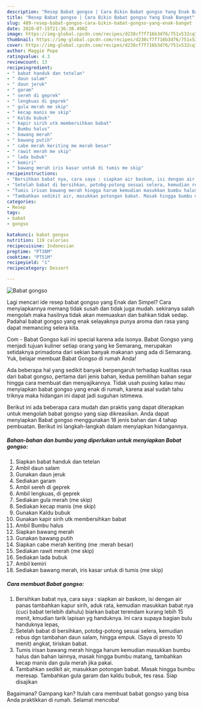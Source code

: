 ```yaml
---
description: "Resep Babat gongso | Cara Bikin Babat gongso Yang Enak Banget"
title: "Resep Babat gongso | Cara Bikin Babat gongso Yang Enak Banget"
slug: 489-resep-babat-gongso-cara-bikin-babat-gongso-yang-enak-banget
date: 2020-07-15T21:36:38.490Z
image: https://img-global.cpcdn.com/recipes/d238cf7f716b3d76/751x532cq70/babat-gongso-foto-resep-utama.jpg
thumbnail: https://img-global.cpcdn.com/recipes/d238cf7f716b3d76/751x532cq70/babat-gongso-foto-resep-utama.jpg
cover: https://img-global.cpcdn.com/recipes/d238cf7f716b3d76/751x532cq70/babat-gongso-foto-resep-utama.jpg
author: Maggie Pope
ratingvalue: 4.3
reviewcount: 13
recipeingredient:
- " babat handuk dan tetelan"
- " daun salam"
- " daun jeruk"
- " garam"
- " sereh di geprek"
- " lengkuas di geprek"
- " gula merah me skip"
- " kecap manis me skip"
- " Kaldu bubuk"
- " kapir sirih utk membersihkan babat"
- " Bumbu halus"
- " bawang merah"
- " bawang putih"
- " cabe merah keriting me merah besar"
- " rawit merah me skip"
- " lada bubuk"
- " kemiri"
- " bawang merah iris kasar untuk di tumis me skip"
recipeinstructions:
- "Bersihkan babat nya, cara saya : siapkan air baskom, isi dengan air panas tambahkan kapur sirih, aduk rata, kemudian masukkan babat nya (cuci babat terlebih dahulu) biarkan babat terendam kurang lebih 15 menit, kmudian tarik lapisan yg handuknya. Ini cara supaya bagian bulu handuknya lepas,"
- "Setelah babat di bersihkan, potobg-potong sesuai selera, kemudian rebus dgn tambahan daun salam, hingga empuk. (Saya di presto 10 menit) angkat, tiriskan babat."
- "Tumis irisan bawang merah hingga harum kemudian masukkan bumbu halus dan bahan lainnya, masak hingga bumbu matang, tambahkan kecap manis dan gula merah jika pakai."
- "Tambahkan sedikit air, masukkan potongan babat. Masak hingga bumbu meresap. Tambahkan gula garam dan kaldu bubuk, tes rasa. Siap disajikan"
categories:
- Resep
tags:
- babat
- gongso

katakunci: babat gongso 
nutrition: 119 calories
recipecuisine: Indonesian
preptime: "PT38M"
cooktime: "PT51M"
recipeyield: "1"
recipecategory: Dessert

---
```



![Babat gongso](https://img-global.cpcdn.com/recipes/d238cf7f716b3d76/751x532cq70/babat-gongso-foto-resep-utama.jpg)

Lagi mencari ide resep babat gongso yang Enak dan Simpel? Cara menyiapkannya memang tidak susah dan tidak juga mudah. sekiranya salah mengolah maka hasilnya tidak akan memuaskan dan bahkan tidak sedap. Padahal babat gongso yang enak selayaknya punya aroma dan rasa yang dapat memancing selera kita.

Com - Babat Gongso kali ini special karena ada isonya. Babat Gongso yang menjadi tujuan kuliner setiap orang yang ke Semarang, merupakan setidaknya primadona dari sekian banyak makanan yang ada di Semarang. Yuk, belajar membuat Babat Gongso di rumah Anda!

Ada beberapa hal yang sedikit banyak berpengaruh terhadap kualitas rasa dari babat gongso, pertama dari jenis bahan, kedua pemilihan bahan segar hingga cara membuat dan menyajikannya. Tidak usah pusing kalau mau menyiapkan babat gongso yang enak di rumah, karena asal sudah tahu triknya maka hidangan ini dapat jadi suguhan istimewa.


Berikut ini ada beberapa cara mudah dan praktis yang dapat diterapkan untuk mengolah babat gongso yang siap dikreasikan. Anda dapat menyiapkan Babat gongso menggunakan 18 jenis bahan dan 4 tahap pembuatan. Berikut ini langkah-langkah dalam menyiapkan hidangannya.

<!--inarticleads1-->

##### Bahan-bahan dan bumbu yang diperlukan untuk menyiapkan Babat gongso:

1. Siapkan  babat handuk dan tetelan
1. Ambil  daun salam
1. Gunakan  daun jeruk
1. Sediakan  garam
1. Ambil  sereh di geprek
1. Ambil  lengkuas, di geprek
1. Sediakan  gula merah (me skip)
1. Sediakan  kecap manis (me skip)
1. Gunakan  Kaldu bubuk
1. Gunakan  kapir sirih utk membersihkan babat
1. Ambil  Bumbu halus
1. Siapkan  bawang merah
1. Gunakan  bawang putih
1. Siapkan  cabe merah keriting (me :merah besar)
1. Sediakan  rawit merah (me skip)
1. Sediakan  lada bubuk
1. Ambil  kemiri
1. Sediakan  bawang merah, iris kasar untuk di tumis (me skip)




<!--inarticleads2-->

##### Cara membuat Babat gongso:

1. Bersihkan babat nya, cara saya : siapkan air baskom, isi dengan air panas tambahkan kapur sirih, aduk rata, kemudian masukkan babat nya (cuci babat terlebih dahulu) biarkan babat terendam kurang lebih 15 menit, kmudian tarik lapisan yg handuknya. Ini cara supaya bagian bulu handuknya lepas,
1. Setelah babat di bersihkan, potobg-potong sesuai selera, kemudian rebus dgn tambahan daun salam, hingga empuk. (Saya di presto 10 menit) angkat, tiriskan babat.
1. Tumis irisan bawang merah hingga harum kemudian masukkan bumbu halus dan bahan lainnya, masak hingga bumbu matang, tambahkan kecap manis dan gula merah jika pakai.
1. Tambahkan sedikit air, masukkan potongan babat. Masak hingga bumbu meresap. Tambahkan gula garam dan kaldu bubuk, tes rasa. Siap disajikan




Bagaimana? Gampang kan? Itulah cara membuat babat gongso yang bisa Anda praktikkan di rumah. Selamat mencoba!

